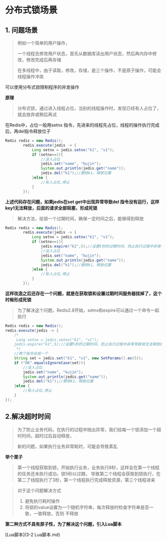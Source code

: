 # 分布式锁场景

## **1. 问题场景**

> 例如一个简单的用户操作，
>
> 一个线程去修改用户状态，首先从数据库读出用户状态，然后再内存中修改，修改完成后再存储
>
> 在多线程中，由于读取，修改，存储，是三个操作，不是原子操作，可能会线程操作冲突

可以使用分布式锁限制程序的并发操作

**原理**

> 分布式锁，通过进入线程占位，当别的线程操作时，发现已经有人占位了，就会放弃或稍后再试

在Redis中，占位一般用setnx 指令，先进来的线程先占位，线程的操作执行完成后，再del指令释放位子

```java
Redis redis = new Redis();
        redis.execute(jedis -> {
            Long setnx = jedis.setnx("k1", "v1");
            if (setnx==1){
                //没人占位
                jedis.set("name", "kujin");
                System.out.println(jedis.get("name"));
                jedis.del("k1");//删除k1，释放位置
            }else {
                //有人占位,停止
            }
        });
```

**上述代码存在问题，如果jedis在set get中出现异常导致del 指令没有运行，这样key1无法释放，后面的请求全部阻塞，形成死锁**

> 解决方法，给锁一个过期时间，确保一定时间之后，能够得到释放

```java
Redis redis = new Redis();
        redis.execute(jedis -> {
            Long setnx = jedis.setnx("k1", "v1");
            if (setnx==1){
                jedis.expire("k1",5);//设置5秒的过期时间，防止执行过程中异常导致锁无法释放的问题
                //没人占位
                jedis.set("name", "kujin");
                System.out.println(jedis.get("name"));
                jedis.del("k1");//删除k1，释放位置
            }else {
                //有人占位,停止
            }
        });
```

**这样改造之后还存在一个问题，就是在获取锁和设置过期时间服务器挂掉了，这个时候形成死锁**

> 为了解决这个问题，Redis2.8开始，setnx和expire可以通过一个命令一起执行

```java
Redis redis = new Redis();
redis.execute(jedis -> {
    /*
     Long setnx = jedis.setnx("k1", "v1");
    jedis.expire("k1",5);//设置5秒的过期时间，防止执行过程中异常导致锁无法释放的问题
     */
    //两个指令合成一个
    String set = jedis.set("k1", "v1", new SetParams().ex(5));
    if ("OK".equalsIgnoreCase(set)){
        //没人占位
        jedis.set("name", "kujin");
        System.out.println(jedis.get("name"));
        jedis.del("k1");//删除k1，释放位置
    }else {
        //有人占位,停止
    }
});
```

## 2.解决超时时间

> 为了防止业务代码，在执行的过程中抛出异常，我们给每一个锁添加一个超时时间，超时过后自动释放，
>
> 新的问题，如果执行业务非常耗时，可能会导致紊乱

**举个栗子**

> 第一个线程获取到锁，开始执行业务，业务执行8秒，这样会在第一个线程的任务还未执行成功，锁5秒以过期， 导致第二个线程会获取到锁执行，在第二了线程执行了3秒，第一个线程执行完成释放资源，第三个线程进来

> 对于这个问题解决方式
>
> 1. 避免执行耗时操作
> 2. 将锁的value设置为一个随机字符串，每次释放时检查字符串是否一致，一致释放，否则 不释放

**第二种方式不具有原子性，为了解决这个问题，引入Lua脚本**

[Lua脚本](3-2 Lua脚本.md)